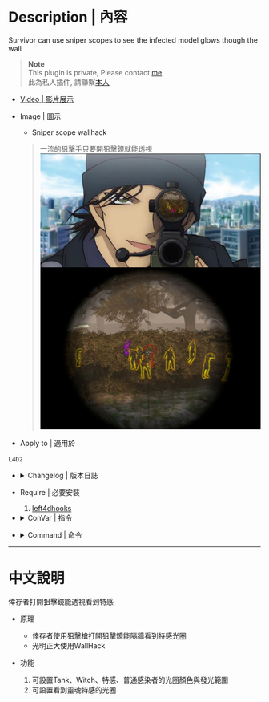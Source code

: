 # Description | 內容
Survivor can use sniper scopes to see the infected model glows though the wall

> __Note__ <br/>
This plugin is private, Please contact [me](https://github.com/fbef0102/Game-Private_Plugin#私人插件列表-private-plugins-list)<br/>
此為私人插件, 請聯繫[本人](https://github.com/fbef0102/Game-Private_Plugin#私人插件列表-private-plugins-list)

* [Video | 影片展示](https://youtu.be/JPnXmb5SiYY)

* Image | 圖示
	* Sniper scope wallhack
	> 一流的狙擊手只要開狙擊鏡就能透視
	<br/>![l4d2_scope_wallhack_1](image/l4d2_scope_wallhack_1.jpg)

* Apply to | 適用於
```
L4D2
```

* <details><summary>Changelog | 版本日誌</summary>

	* v1.0
		* Request by 壹梦
		* Initial Release
</details>

* Require | 必要安裝
	1. [left4dhooks](https://forums.alliedmods.net/showthread.php?t=321696)

* <details><summary>ConVar | 指令</summary>

	* cfg/sourcemod/l4d2_scope_wallhack.cfg
	```php
	// Alive SI glow color, Three values between 0-255 separated by spaces. RGB Color255 - Red Green Blue.
	l4d2_scope_wallhack_alive_color "255 0 0"

	// If 1, enable Alive SI glow.
	l4d2_scope_wallhack_alive_enable "1"

	// If 1, add a flashing effect on Alive SI glow.
	l4d2_scope_wallhack_alive_flashing "1"

	// Alive SI glow range, 0=No limit
	l4d2_scope_wallhack_alive_glow_range "2000"

	// Common Infected glow color, Three values between 0-255 separated by spaces. RGB Color255 - Red Green Blue.
	l4d2_scope_wallhack_common_color "255 155 0"

	// If 1, enable Common Infected glow.
	l4d2_scope_wallhack_common_enable "1"

	// If 1, add a flashing effect on Common Infected glow.
	l4d2_scope_wallhack_common_flashing "1"

	// Common Infected glow range, 0=No limit
	l4d2_scope_wallhack_common_glow_range "2000"

	// Ghost SI glow color, Three values between 0-255 separated by spaces. RGB Color255 - Red Green Blue.
	l4d2_scope_wallhack_ghost_color "0 0 255"

	// If 1, enable Ghost SI glow.
	l4d2_scope_wallhack_ghost_enable "1"

	// If 1, add a flashing effect on Ghost SI glow.
	l4d2_scope_wallhack_ghost_flashing "1"

	// Ghost SI glow range, 0=No limit
	l4d2_scope_wallhack_ghost_glow_range "2000"

	// Which weapon have wallhack scope? 1=Hunting Rifle, 2=Sniper Military, 4=Sniper AWP, 8=Sniper Scout, 16=SG552. 31=All. Add numbers together. (0=Off)
	l4d2_scope_wallhack_types "15"

	// Witch glow color, Three values between 0-255 separated by spaces. RGB Color255 - Red Green Blue.
	l4d2_scope_wallhack_witch_color "155 0 255"

	// If 1, enable Witch glow.
	l4d2_scope_wallhack_witch_enable "1"

	// If 1, add a flashing effect on Witch glow.
	l4d2_scope_wallhack_witch_flashing "1"

	// Witch glow range, 0=No limit
	l4d2_scope_wallhack_witch_glow_range "2000"
	```
</details>

* <details><summary>Command | 命令</summary>
	
	None
</details>

- - - -
# 中文說明
倖存者打開狙擊鏡能透視看到特感

* 原理
	* 倖存者使用狙擊槍打開狙擊鏡能隔牆看到特感光圈
	* 光明正大使用WallHack

* 功能
	1. 可設置Tank、Witch、特感、普通感染者的光圈顏色與發光範圍
	2. 可設置看到靈魂特感的光圈
